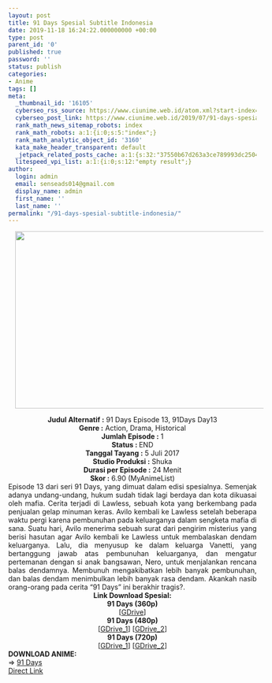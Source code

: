 ```yaml
---
layout: post
title: 91 Days Spesial Subtitle Indonesia
date: 2019-11-18 16:24:22.000000000 +00:00
type: post
parent_id: '0'
published: true
password: ''
status: publish
categories:
- Anime
tags: []
meta:
  _thumbnail_id: '16105'
  cyberseo_rss_source: https://www.ciunime.web.id/atom.xml?start-index=3451&max-results=150
  cyberseo_post_link: https://www.ciunime.web.id/2019/07/91-days-spesial-subtitle-indonesia.html
  rank_math_news_sitemap_robots: index
  rank_math_robots: a:1:{i:0;s:5:"index";}
  rank_math_analytic_object_id: '3160'
  kata_make_header_transparent: default
  _jetpack_related_posts_cache: a:1:{s:32:"37550b67d263a3ce789993dc25046c5f";a:2:{s:7:"expires";i:1653582041;s:7:"payload";a:0:{}}}
  litespeed_vpi_list: a:1:{i:0;s:12:"empty result";}
author:
  login: admin
  email: senseads014@gmail.com
  display_name: admin
  first_name: ''
  last_name: ''
permalink: "/91-days-spesial-subtitle-indonesia/"
---
```

<div class="separator" style="clear: both; text-align: center;"><a href="https://1.bp.blogspot.com/-RLuZ04wQQxY/XTwIm56o2FI/AAAAAAAAcss/cNjkEA23wgEuxq5ta51fVNp-bvxhh2A9gCLcBGAs/s1600/91%2BDays%2BSpesial.jpg" imageanchor="1" style="margin-left: 1em; margin-right: 1em;"><img border="0" data-original-height="720" data-original-width="1280" height="360" src="{{ site.baseurl }}/assets/2019/11/91%2BDays%2BSpesial.jpg" width="640" /></a></div>
<p>
<div style="text-align: center;"><b>Judul</b><b><b> Alternatif </b>:</b> 91 Days Episode 13, 91Days Day13</div>
<div style="text-align: center;"><b><b>Genre :</b></b> Action, Drama, Historical</div>
<div style="text-align: center;"><b>Jumlah Episode :</b> 1<br /><b>Status :&nbsp;</b>END<br /><b>Tanggal Tayang :</b> 5 Juli 2017<br /><b>Studio Produksi :</b> Shuka<br /><b>Durasi per Episode :</b> 24 Menit</div>
<div style="text-align: center;"><b>Skor :</b> 6.90 (MyAnimeList)</div>
<div style="text-align: center;"></div>
<div style="text-align: justify;"><span class="isi">Episode 13 dari seri 91 Days, yang dimuat dalam edisi spesialnya. Semenjak adanya undang-undang, hukum sudah tidak lagi berdaya dan kota dikuasai oleh mafia. Cerita terjadi di Lawless, sebuah kota yang berkembang pada penjualan gelap minuman keras. Avilo kembali ke Lawless setelah beberapa waktu pergi karena pembunuhan pada keluarganya dalam sengketa mafia di sana. Suatu hari, Avilo menerima sebuah surat dari pengirim misterius yang berisi hasutan agar Avilo kembali ke Lawless untuk membalaskan dendam keluarganya. Lalu, dia menyusup ke dalam keluarga Vanetti, yang bertanggung jawab atas pembunuhan keluarganya, dan mengatur pertemanan dengan si anak bangsawan, Nero, untuk menjalankan rencana balas dendamnya. Membunuh mengakibatkan lebih banyak pembunuhan, dan balas dendam menimbulkan lebih banyak rasa dendam. Akankah nasib orang-orang pada cerita “91 Days” ini berakhir tragis?.</span></div>
<div style="text-align: justify;"></div>
<div style="text-align: justify;"></div>
<div style="text-align: center;">
<div style="text-align: center;"><b>Link Download Spesial:</b></div>
<div style="text-align: center;"><b>91 Days (360p)</b><br />[<a href="https://drive.google.com/uc?export=download&amp;id=13jZMSY1vkeaHXibJms__LvfmKhEOCUJQ" target="_blank" rel="noopener">GDrive</a>]</div>
<div style="text-align: center;">
<div style="text-align: center;">
<div style="text-align: center;"><b>91 Days (480p)</b></div>
<div style="text-align: center;">[<a href="https://drive.google.com/uc?export=download&amp;id=1Q23NbwSOg1bfKLSJAvrVdLcDQ90NEkiw" target="_blank" rel="noopener">GDrive_1</a>] [<a href="https://drive.google.com/uc?export=download&amp;id=144Cbe_vCnKruX0Q4wWHx_YbQ_dacDaNx" target="_blank" rel="noopener">GDrive_2</a>]
<div style="text-align: center;"><b>91 Days (720p)</b></div>
<div style="text-align: center;">[<a href="https://drive.google.com/uc?export=download&amp;id=1OpByOUmz3YmPxlmdQ09k4CM5TcmeZ9sj" target="_blank" rel="noopener">GDrive_1</a>] [<a href="https://drive.google.com/uc?export=download&amp;id=1iO4oIF69NGqZ0q7TFL8USiR52P29zs6x" target="_blank" rel="noopener">GDrive_2</a>]
<div style="text-align: left;"></div>
<div style="text-align: left;"></div>
<div style="text-align: left;"><b>DOWNLOAD ANIME:</b></div>
<div style="text-align: left;"></div>
<div style="text-align: left;">=&gt;&nbsp;<a href="https://www.ciunime.web.id/2019/07/91-days-spesial-subtitle-indonesia.html" target="_blank" rel="noopener">91 Days</a></div>
<div style="text-align: left;"></div>
</div>
</div>
</div>
</div>
</div>
<link rel="stylesheet" href="https://cdnjs.cloudflare.com/ajax/libs/font-awesome/4.7.0/css/font-awesome.min.css" />
<div class="divbtn"> <a href="https://handymansurrender.com/fihup8buzv?key=94550f7ce39444073321dde3b8782f97" class="btn"><i class="fa fa-download"></i> Direct Link</a> </div>
